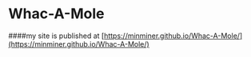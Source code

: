 # Whac-A-Mole

####my site is published at   [https://minminer.github.io/Whac-A-Mole/](https://minminer.github.io/Whac-A-Mole/)
